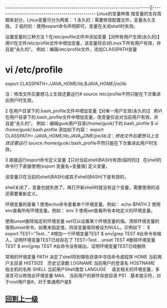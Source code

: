 
------------------------------------------------------------------------||-------------------------------------------------
Linux的变量种类
按变量的生存周期来划分，Linux变量可分为两类： 
1 永久的：需要修改配置文件，变量永久生效。 
2 临时的：使用export命令声明即可，变量在关闭shell时失效。

设置变量的三种方法
1 在/etc/profile文件中添加变量【对所有用户生效(永久的)】 
用VI在文件/etc/profile文件中增加变量，该变量将会对Linux下所有用户有效，并且是“永久的”。 
例如：编辑/etc/profile文件，添加CLASSPATH变量 
# vi /etc/profile 
export CLASSPATH=./JAVA_HOME/lib;$JAVA_HOME/jre/lib

注：修改文件后要想马上生效还要运行# source /etc/profile不然只能在下次重进此用户时生效。

2 在用户目录下的.bash_profile文件中增加变量【对单一用户生效(永久的)】 
用VI在用户目录下的.bash_profile文件中增加变量，改变量仅会对当前用户有效，并且是“永久的”。 
例如：编辑guok用户目录(/home/guok)下的.bash_profile 
$ vi /home/guok/.bash.profile 
添加如下内容： 
export CLASSPATH=./JAVA_HOME/lib;$JAVA_HOME/jre/lib 
注：修改文件后要想马上生效还要运行$ source /home/guok/.bash_profile不然只能在下次重进此用户时生效。

3 直接运行export命令定义变量【只对当前shell(BASH)有效(临时的)】 
在shell的命令行下直接使用[export 变量名=变量值] 定义变量，

该变量只在当前的shell(BASH)或其子shell(BASH)下是有效的，

shell关闭了，变量也就失效了，再打开新shell时就没有这个变量，需要使用的话还需要重新定义。

环境变量的查看
1 使用echo命令查看单个环境变量。例如： 
echo $PATH 
2 使用env查看所有环境变量。例如： 
env 
3 使用set查看所有本地定义的环境变量。

使用unset删除指定的环境变量
set可以设置某个环境变量的值。清除环境变量的值用unset命令。如果未指定值，则该变量值将被设为NULL。示例如下： 
$ export TEST="Test..." #增加一个环境变量TEST 
$ env|grep TEST #此命令有输入，证明环境变量TEST已经存在了 
TEST=Test... 
unset  TEST #删除环境变量TEST 
$ env|grep TEST #此命令没有输出，证明环境变量TEST已经删除

常用的环境变量
PATH 决定了shell将到哪些目录中寻找命令或程序 
HOME 当前用户主目录 
HISTSIZE　历史记录数 
LOGNAME 当前用户的登录名 
HOSTNAME　指主机的名称 
SHELL 当前用户Shell类型 
LANGUGE 　语言相关的环境变量，多语言可以修改此环境变量 
MAIL　当前用户的邮件存放目录 
PS1　基本提示符，对于root用户是#，对于普通用户是$


##  [回到上一级](index.md)

